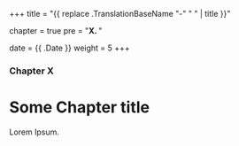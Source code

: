 +++
title = "{{ replace .TranslationBaseName "-" " " | title }}"

chapter = true
pre = "<b>X. </b>"

date = {{ .Date }}
weight = 5
+++

### Chapter X

# Some Chapter title

Lorem Ipsum.
